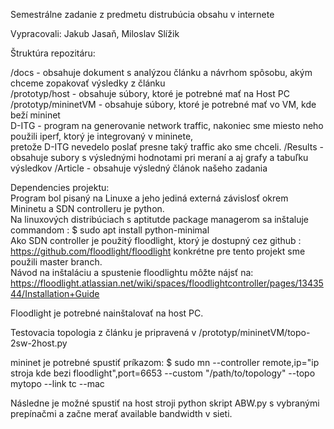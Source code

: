 Semestrálne zadanie z predmetu distrubúcia obsahu v internete

Vypracovali: Jakub Jasaň, Miloslav Slížik

Štruktúra repozitáru:

/docs - obsahuje dokument s analýzou článku a návrhom spôsobu, akým chceme zopakovať výsledky z článku\
/prototyp/host - obsahuje súbory, ktoré je potrebné mať na Host PC\
/prototyp/mininetVM - obsahuje súbory, ktoré je potrebné mať vo VM, kde beží mininet\
D-ITG - program na generovanie network traffic, nakoniec sme miesto neho použili iperf, ktorý je integrovaný v mininete,\
        pretože D-ITG nevedelo poslať presne taký traffic ako sme chceli.
/Results - obsahuje subory s výslednými hodnotami pri meraní a aj grafy a tabuľku výsledkov
/Article - obsahuje výsledný článok našeho zadania

Dependencies projektu:\
Program bol pisaný na Linuxe a jeho jediná externá závislosť okrem Mininetu a SDN controlleru je python.\
Na linuxových distribúciach s aptitutde package managerom sa inštaluje commandom : $ sudo apt install python-minimal\
Ako SDN controller je použitý floodlight, ktorý je dostupný cez github : https://github.com/floodlight/floodlight 
konkrétne pre tento projekt sme použili master branch.\
Návod na inštaláciu a spustenie floodlightu môžte nájsť na: https://floodlight.atlassian.net/wiki/spaces/floodlightcontroller/pages/1343544/Installation+Guide 

Floodlight je potrebné nainštalovať na host PC. 

Testovacia topologia z článku je pripravená v /prototyp/mininetVM/topo-2sw-2host.py 

mininet je potrebné spustiť príkazom: $ sudo mn --controller remote,ip="ip stroja kde bezi floodlight",port=6653 --custom  "/path/to/topology" --topo mytopo --link tc --mac 

Následne je možné spustiť na host stroji python skript ABW.py s vybranými prepínačmi a začne merať available bandwidth v sieti.

